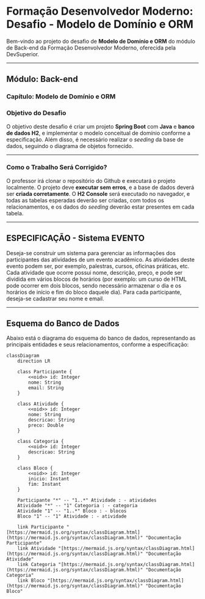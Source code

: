 # Formação Desenvolvedor Moderno: Desafio - Modelo de Domínio e ORM

Bem-vindo ao projeto do desafio de **Modelo de Domínio e ORM** do módulo de Back-end da Formação Desenvolvedor Moderno, oferecida pela DevSuperior.

---

## Módulo: Back-end
### Capítulo: Modelo de Domínio e ORM

### Objetivo do Desafio

O objetivo deste desafio é criar um projeto **Spring Boot** com **Java** e **banco de dados H2**, e implementar o modelo conceitual de domínio conforme a especificação. Além disso, é necessário realizar o *seeding* da base de dados, seguindo o diagrama de objetos fornecido.

---

### Como o Trabalho Será Corrigido?

O professor irá clonar o repositório do Github e executará o projeto localmente. O projeto deve **executar sem erros**, e a base de dados deverá ser **criada corretamente**. O **H2 Console** será executado no navegador, e todas as tabelas esperadas deverão ser criadas, com todos os relacionamentos, e os dados do *seeding* deverão estar presentes em cada tabela.

---

## ESPECIFICAÇÃO - Sistema EVENTO

Deseja-se construir um sistema para gerenciar as informações dos participantes das atividades de um evento acadêmico. As atividades deste evento podem ser, por exemplo, palestras, cursos, oficinas práticas, etc. Cada atividade que ocorre possui nome, descrição, preço, e pode ser dividida em vários blocos de horários (por exemplo: um curso de HTML pode ocorrer em dois blocos, sendo necessário armazenar o dia e os horários de início e fim do bloco daquele dia). Para cada participante, deseja-se cadastrar seu nome e email.

---

## Esquema do Banco de Dados

Abaixo está o diagrama do esquema do banco de dados, representando as principais entidades e seus relacionamentos, conforme a especificação:

```mermaid
classDiagram
    direction LR

    class Participante {
        <<oid>> id: Integer
        nome: String
        email: String
    }

    class Atividade {
        <<oid>> id: Integer
        nome: String
        descricao: String
        preco: Double
    }

    class Categoria {
        <<oid>> id: Integer
        descricao: String
    }

    class Bloco {
        <<oid>> id: Integer
        inicio: Instant
        fim: Instant
    }

    Participante "*" -- "1..*" Atividade : - atividades
    Atividade "*" -- "1" Categoria : - categoria
    Atividade "1" -- "1..*" Bloco : - blocos
    Bloco "1" -- "1" Atividade : - atividade

    link Participante "[https://mermaid.js.org/syntax/classDiagram.html](https://mermaid.js.org/syntax/classDiagram.html)" "Documentação Participante"
    link Atividade "[https://mermaid.js.org/syntax/classDiagram.html](https://mermaid.js.org/syntax/classDiagram.html)" "Documentação Atividade"
    link Categoria "[https://mermaid.js.org/syntax/classDiagram.html](https://mermaid.js.org/syntax/classDiagram.html)" "Documentação Categoria"
    link Bloco "[https://mermaid.js.org/syntax/classDiagram.html](https://mermaid.js.org/syntax/classDiagram.html)" "Documentação Bloco"